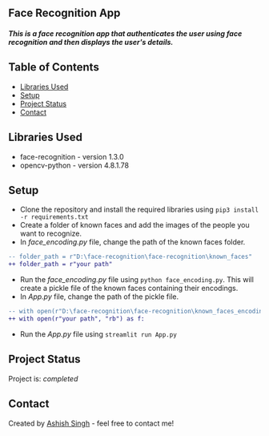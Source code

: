 ## Face Recognition App
#####  This is a face recognition app that authenticates the user using face recognition and then displays the user's details.

<!-- ## Demo Link -->
<!-- If you have a working demo of the project, provide the link so that readers can see your project in action. -->

## Table of Contents

- [Libraries Used](#libraries-used)
- [Setup](#setup)
- [Project Status](#project-status)
- [Contact](#contact)

## Libraries Used

- face-recognition - version 1.3.0
- opencv-python - version 4.8.1.78

## Setup

- Clone the repository and install the required libraries using `pip3 install -r requirements.txt`
- Create a folder of known faces and add the images of the people you want to recognize.
- In *face_encoding.py* file, change the path of the known faces folder.
```diff
-- folder_path = r"D:\face-recognition\face-recognition\known_faces"
++ folder_path = r"your path"
```
- Run the *face_encoding.py* file using `python face_encoding.py`. This will create a pickle file of the known faces containing their encodings.
- In *App.py* file, change the path of the pickle file.
```diff
-- with open(r"D:\face-recognition\face-recognition\known_faces_encodings.pkl", "rb") as f:
++ with open(r"your path", "rb") as f:
```
- Run the *App.py* file using `streamlit run App.py`

## Project Status 

Project is: _completed_

## Contact

Created by [Ashish Singh](https://www.linkedin.com/in/45h15h/) - feel free to contact me!
